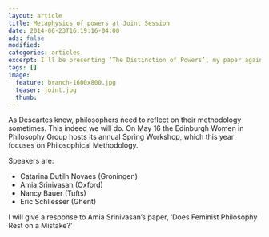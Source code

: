 ```yaml
---
layout: article
title: Metaphysics of powers at Joint Session
date: 2014-06-23T16:19:16-04:00
ads: false
modified:
categories: articles
excerpt: I’ll be presenting ‘The Distinction of Powers’, my paper against a manifestation type based distinction of powers, at the 2014 Aristotelian Society and Mind Association Joint Session.
tags: []
image:
  feature: branch-1600x800.jpg
  teaser: joint.jpg
  thumb:
---
```


As Descartes knew, philosophers need to reflect on their methodology sometimes. This indeed we will do. On May 16 the Edinburgh Women in Philosophy Group hosts its annual Spring Workshop, which this year focuses on Philosophical Methodology.

Speakers are:

- Catarina Dutilh Novaes (Groningen)
- Amia Srinivasan (Oxford)
- Nancy Bauer (Tufts)
- Eric Schliesser (Ghent)

I will give a response to Amia Srinivasan’s paper, ‘Does Feminist Philosophy Rest on a Mistake?’

